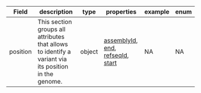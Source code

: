 |Field | description | type | properties | example | enum|
| ---| ---| ---| ---| ---| --- |
| position | This section groups all attributes that allows to identify a variant via its position in the genome. | object | [assemblyId](./assemblyId.md), [end](./end.md), [refseqId](./refseqId.md), [start](./start.md) | NA | NA|
